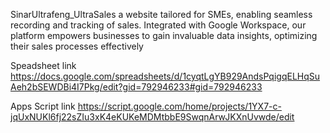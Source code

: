 SinarUltrafeng_UltraSales
a website tailored for SMEs, enabling seamless recording and tracking of sales. Integrated with Google Workspace, our platform empowers businesses to gain invaluable data insights, optimizing their sales processes effectively

Speadsheet link
https://docs.google.com/spreadsheets/d/1cyqtLgYB929AndsPqigqELHqSuAeh2bSEWDBi4I7Pkg/edit?gid=792946233#gid=792946233

Apps Script link
https://script.google.com/home/projects/1YX7-c-jqUxNUKl6fj22sZIu3xK4eKUKeMDMtbbE9SwqnArwJKXnUvwde/edit
